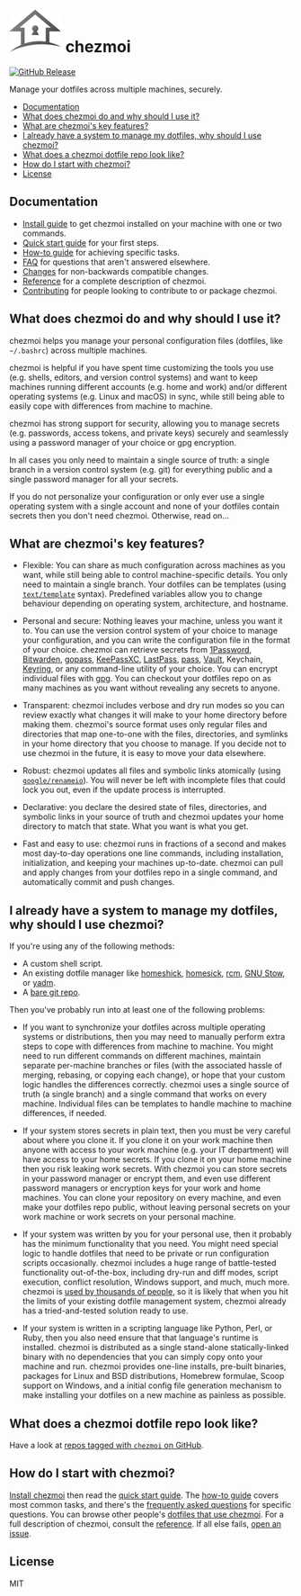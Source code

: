 # ![chezmoi logo](logo-144px.svg) chezmoi

[![GitHub Release](https://img.shields.io/github/release/twpayne/chezmoi.svg)](https://github.com/twpayne/chezmoi/releases)

Manage your dotfiles across multiple machines, securely.

* [Documentation](#documentation)
* [What does chezmoi do and why should I use it?](#what-does-chezmoi-do-and-why-should-i-use-it)
* [What are chezmoi's key features?](#what-are-chezmois-key-features)
* [I already have a system to manage my dotfiles, why should I use chezmoi?](#i-already-have-a-system-to-manage-my-dotfiles-why-should-i-use-chezmoi)
* [What does a chezmoi dotfile repo look like?](#what-does-a-chezmoi-dotfile-repo-look-like)
* [How do I start with chezmoi?](#how-do-i-start-with-chezmoi)
* [License](#license)

## Documentation

* [Install guide](docs/INSTALL.md) to get chezmoi installed on your machine with
  one or two commands.
* [Quick start guide](docs/QUICKSTART.md) for your first steps.
* [How-to guide](docs/HOWTO.md) for achieving specific tasks.
* [FAQ](docs/FAQ.md) for questions that aren't answered elsewhere.
* [Changes](docs/CHANGES.md) for non-backwards compatible changes.
* [Reference](docs/REFERENCE.md) for a complete description of chezmoi.
* [Contributing](docs/CONTRIBUTING.md) for people looking to contribute to or
  package chezmoi.

## What does chezmoi do and why should I use it?

chezmoi helps you manage your personal configuration files (dotfiles, like
`~/.bashrc`) across multiple machines.

chezmoi is helpful if you have spent time customizing the tools you use (e.g.
shells, editors, and version control systems) and want to keep machines running
different accounts (e.g. home and work) and/or different operating systems (e.g.
Linux and macOS) in sync, while still being able to easily cope with differences
from machine to machine.

chezmoi has strong support for security, allowing you to manage secrets (e.g.
passwords, access tokens, and private keys) securely and seamlessly using a
password manager of your choice or gpg encryption.

In all cases you only need to maintain a single source of truth: a single branch
in a version control system (e.g. git) for everything public and a single
password manager for all your secrets.

If you do not personalize your configuration or only ever use a single operating
system with a single account and none of your dotfiles contain secrets then you
don't need chezmoi. Otherwise, read on...

## What are chezmoi's key features?

* Flexible: You can share as much configuration across machines as you want,
  while still being able to control machine-specific details. You only need to
  maintain a single branch. Your dotfiles can be templates (using
  [`text/template`](https://pkg.go.dev/text/template) syntax). Predefined
  variables allow you to change behaviour depending on operating system,
  architecture, and hostname.

* Personal and secure: Nothing leaves your machine, unless you want it to. You
  can use the version control system of your choice to manage your
  configuration, and you can write the configuration file in the format of your
  choice. chezmoi can retrieve secrets from [1Password](https://1password.com/),
  [Bitwarden](https://bitwarden.com/), [gopass](https://www.gopass.pw/),
  [KeePassXC](https://keepassxc.org/), [LastPass](https://lastpass.com/),
  [pass](https://www.passwordstore.org/), [Vault](https://www.vaultproject.io/),
  Keychain, [Keyring](https://wiki.gnome.org/Projects/GnomeKeyring), or any
  command-line utility of your choice. You can encrypt individual files with
  [gpg](https://www.gnupg.org). You can checkout your dotfiles repo on as many
  machines as you want without revealing any secrets to anyone.

* Transparent: chezmoi includes verbose and dry run modes so you can review
  exactly what changes it will make to your home directory before making them.
  chezmoi's source format uses only regular files and directories that map
  one-to-one with the files, directories, and symlinks in your home directory
  that you choose to manage. If you decide not to use chezmoi in the future, it
  is easy to move your data elsewhere.

* Robust: chezmoi updates all files and symbolic links atomically (using
  [`google/renameio`](https://github.com/google/renameio)). You will never be
  left with incomplete files that could lock you out, even if the update process
  is interrupted.

* Declarative: you declare the desired state of files, directories, and symbolic
  links in your source of truth and chezmoi updates your home directory to match
  that state. What you want is what you get.

* Fast and easy to use: chezmoi runs in fractions of a second and makes most
  day-to-day operations one line commands, including installation,
  initialization, and keeping your machines up-to-date. chezmoi can pull and
  apply changes from your dotfiles repo in a single command, and automatically
  commit and push changes.

## I already have a system to manage my dotfiles, why should I use chezmoi?

If you're using any of the following methods:

* A custom shell script.
* An existing dotfile manager like
  [homeshick](https://github.com/andsens/homeshick),
  [homesick](https://github.com/technicalpickles/homesick),
  [rcm](https://github.com/thoughtbot/rcm), [GNU
  Stow](https://www.gnu.org/software/stow/), or [yadm](https://yadm.io/).
* A [bare git repo](https://www.atlassian.com/git/tutorials/dotfiles).

Then you've probably run into at least one of the following problems:

* If you want to synchronize your dotfiles across multiple operating systems or
  distributions, then you may need to manually perform extra steps to cope with
  differences from machine to machine. You might need to run different commands
  on different machines, maintain separate per-machine branches or files (with
  the associated hassle of merging, rebasing, or copying each change), or hope
  that your custom logic handles the differences correctly. chezmoi uses a
  single source of truth (a single branch) and a single command that works on
  every machine. Individual files can be templates to handle machine to machine
  differences, if needed.

* If your system stores secrets in plain text, then you must be very careful
  about where you clone it. If you clone it on your work machine then anyone
  with access to your work machine (e.g. your IT department) will have access to
  your home secrets. If you clone it on your home machine then you risk leaking
  work secrets. With chezmoi you can store secrets in your password manager or
  encrypt them, and even use different password managers or encryption keys for
  your work and home machines. You can clone your repository on every machine,
  and even make your dotfiles repo public, without leaving personal secrets on
  your work machine or work secrets on your personal machine.

* If your system was written by you for your personal use, then it probably has
  the minimum functionality that you need. You might need special logic to
  handle dotfiles that need to be private or run configuration scripts
  occasionally. chezmoi includes a huge range of battle-tested functionality
  out-of-the-box, including dry-run and diff modes, script execution, conflict
  resolution, Windows support, and much, much more. chezmoi is [used by
  thousands of people](https://github.com/twpayne/chezmoi/stargazers), so it is
  likely that when you hit the limits of your existing dotfile management
  system, chezmoi already has a tried-and-tested solution ready to use.

* If your system is written in a scripting language like Python, Perl, or Ruby,
  then you also need ensure that that language's runtime is installed. chezmoi
  is distributed as a single stand-alone statically-linked binary with no
  dependencies that you can simply copy onto your machine and run. chezmoi
  provides one-line installs, pre-built binaries, packages for Linux and BSD
  distributions, Homebrew formulae, Scoop support on Windows, and a initial
  config file generation mechanism to make installing your dotfiles on a new
  machine as painless as possible.

## What does a chezmoi dotfile repo look like?

Have a look at [repos tagged with `chezmoi` on
GitHub](https://github.com/topics/chezmoi?o=desc&s=updated).

## How do I start with chezmoi?

[Install chezmoi](docs/INSTALL.md) then read the [quick start
guide](docs/QUICKSTART.md). The [how-to guide](docs/HOWTO.md) covers most common
tasks, and there's the [frequently asked questions](docs/FAQ.md) for specific
questions. You can browse other people's [dotfiles that use
chezmoi](https://github.com/topics/chezmoi). For a full description of chezmoi,
consult the [reference](docs/REFERENCE.md). If all else fails, [open an
issue](https://github.com/twpayne/chezmoi/issues/new/choose).

## License

MIT
